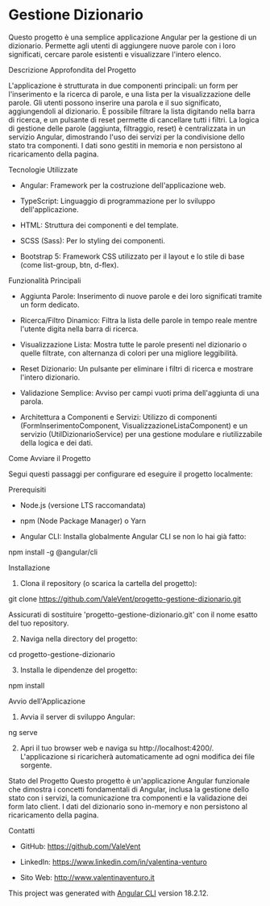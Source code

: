 # Gestione Dizionario

Questo progetto è una semplice applicazione Angular per la gestione di un dizionario. Permette agli utenti di aggiungere nuove parole con i loro significati, cercare parole esistenti e visualizzare l'intero elenco.


Descrizione Approfondita del Progetto

L'applicazione è strutturata in due componenti principali: un form per l'inserimento e la ricerca di parole, e una lista per la visualizzazione delle parole. Gli utenti possono inserire una parola e il suo significato, aggiungendoli al dizionario. È possibile filtrare la lista digitando nella barra di ricerca, e un pulsante di reset permette di cancellare tutti i filtri. La logica di gestione delle parole (aggiunta, filtraggio, reset) è centralizzata in un servizio Angular, dimostrando l'uso dei servizi per la condivisione dello stato tra componenti. I dati sono gestiti in memoria e non persistono al ricaricamento della pagina.


Tecnologie Utilizzate

- Angular: Framework per la costruzione dell'applicazione web.

- TypeScript: Linguaggio di programmazione per lo sviluppo dell'applicazione.

- HTML: Struttura dei componenti e del template.

- SCSS (Sass): Per lo styling dei componenti.

- Bootstrap 5: Framework CSS utilizzato per il layout e lo stile di base (come list-group, btn, d-flex).


Funzionalità Principali

- Aggiunta Parole: Inserimento di nuove parole e dei loro significati tramite un form dedicato.

- Ricerca/Filtro Dinamico: Filtra la lista delle parole in tempo reale mentre l'utente digita nella barra di ricerca.

- Visualizzazione Lista: Mostra tutte le parole presenti nel dizionario o quelle filtrate, con alternanza di colori per una migliore leggibilità.

- Reset Dizionario: Un pulsante per eliminare i filtri di ricerca e mostrare l'intero dizionario.

- Validazione Semplice: Avviso per campi vuoti prima dell'aggiunta di una parola.

- Architettura a Componenti e Servizi: Utilizzo di componenti (FormInserimentoComponent, VisualizzazioneListaComponent) e un servizio (UtilDizionarioService) per una gestione modulare e riutilizzabile della logica e dei dati.


Come Avviare il Progetto

Segui questi passaggi per configurare ed eseguire il progetto localmente:


Prerequisiti

- Node.js (versione LTS raccomandata)

- npm (Node Package Manager) o Yarn

- Angular CLI: Installa globalmente Angular CLI se non lo hai già fatto:

npm install -g @angular/cli


Installazione

1. Clona il repository (o scarica la cartella del progetto):

git clone https://github.com/ValeVent/progetto-gestione-dizionario.git

Assicurati di sostituire 'progetto-gestione-dizionario.git' con il nome esatto del tuo repository.

2. Naviga nella directory del progetto:

cd progetto-gestione-dizionario

3. Installa le dipendenze del progetto:

npm install


Avvio dell'Applicazione
1. Avvia il server di sviluppo Angular:


ng serve


2. Apri il tuo browser web e naviga su http://localhost:4200/. L'applicazione si ricaricherà automaticamente ad ogni modifica dei file sorgente.

Stato del Progetto
Questo progetto è un'applicazione Angular funzionale che dimostra i concetti fondamentali di Angular, inclusa la gestione dello stato con i servizi, la comunicazione tra componenti e la validazione dei form lato client. I dati del dizionario sono in-memory e non persistono al ricaricamento della pagina.


Contatti

- GitHub: https://github.com/ValeVent

- LinkedIn: https://www.linkedin.com/in/valentina-venturo

- Sito Web: http://www.valentinaventuro.it

This project was generated with [Angular CLI](https://github.com/angular/angular-cli) version 18.2.12.


